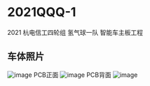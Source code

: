 # 2021QQQ-1
2021 杭电信工四轮组 氢气球一队 智能车主板工程 
## 车体照片
![image](https://github.com/TerayTech/2021QQQ-1/tree/main/pic/car.png) 
PCB正面 
![image](https://github.com/TerayTech/2021QQQ-1/tree/main/pic/front.png) 
PCB背面 
![image](https://github.com/TerayTech/2021QQQ-1/tree/main/pic/rear.png) 
